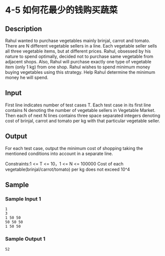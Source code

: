 # 4-5 如何花最少的钱购买蔬菜

## Description

Rahul wanted to purchase vegetables mainly brinjal, carrot and tomato. There are N different vegetable sellers in a line. Each vegetable seller sells all three vegetable items, but at different prices. Rahul, obsessed by his nature to spend optimally, decided not to purchase same vegetable from adjacent shops. Also, Rahul will purchase exactly one type of vegetable item (only 1 kg) from one shop. Rahul wishes to spend minimum money buying vegetables using this strategy. Help Rahul determine the minimum money he will spend.

## Input

First line indicates number of test cases T. Each test case in its first line contains N denoting the number of vegetable sellers in Vegetable Market. Then each of next N lines contains three space separated integers denoting cost of brinjal, carrot and tomato per kg with that particular vegetable seller.

## Output

For each test case, output the minimum cost of shopping taking the mentioned conditions into account in a separate line.

Constraints:1 <= T <= 10，1 <= N <= 100000 Cost of each vegetable(brinjal/carrot/tomato) per kg does not exceed 10^4

## Sample

### Sample Input 1

~~~
1
3
1 50 50
50 50 50
1 50 50
~~~

### Sample Output 1

~~~
52
~~~
